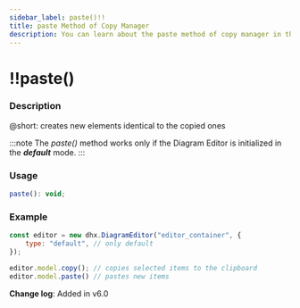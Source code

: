 ```yaml
---
sidebar_label: paste()!!
title: paste Method of Copy Manager
description: You can learn about the paste method of copy manager in the documentation of the DHTMLX JavaScript Diagram library. Browse developer guides and API reference, try out code examples and live demos, and download a free 30-day evaluation version of DHTMLX Diagram.
---
```


# !!paste()

### Description

@short: creates new elements identical to the copied ones

:::note
The *paste()* method works only if the Diagram Editor is initialized in the ***default*** mode.
:::

### Usage

~~~js
paste(): void;
~~~

### Example

~~~js {7}
const editor = new dhx.DiagramEditor("editor_container", { 
    type: "default", // only default
});

editor.model.copy(); // copies selected items to the clipboard
editor.model.paste() // pastes new items
~~~

**Change log**: Added in v6.0